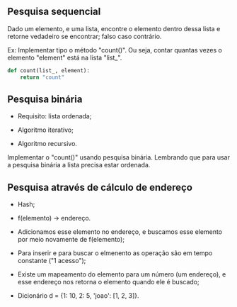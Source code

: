 ## Pesquisa sequencial

Dado um elemento, e uma lista, encontre o elemento dentro dessa lista e retorne
vedadeiro se encontrar; falso caso contrário.

Ex: Implementar tipo o método "count()". Ou seja, contar quantas vezes o elemento "element" está na lista "list_".

```Python tab=
def count(list_, element):
    return "count"
```

## Pesquisa binária

* Requisito: lista ordenada;

* Algoritmo iterativo;

* Algoritmo recursivo.

Implementar o "count()" usando pesquisa binária. Lembrando que para usar a pesquisa binária a lista precisa estar ordenada.

## Pesquisa através de cálculo de endereço

* Hash;

* f(elemento) -> endereço.

* Adicionamos esse elemento no endereço, e buscamos esse elemento por meio
  novamente de f(elemento);

* Para inserir e para buscar o elmenento as operação são em tempo constante
  ("1 acesso");

* Existe um mapeamento do elemento para um número (um endereço), e esse endereço nos
  retorna o elemento quando ele é buscado;

* Dicionário d = {1: 10, 2: 5, 'joao': [1, 2, 3]}.
